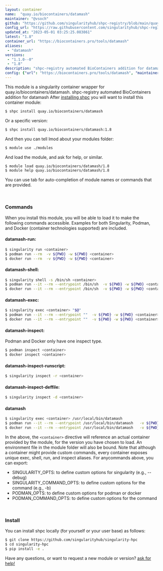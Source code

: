 ```yaml
---
layout: container
name:  "quay.io/biocontainers/datamash"
maintainer: "@vsoch"
github: "https://github.com/singularityhub/shpc-registry/blob/main/quay.io/biocontainers/datamash/container.yaml"
config_url: "https://raw.githubusercontent.com/singularityhub/shpc-registry/main/quay.io/biocontainers/datamash/container.yaml"
updated_at: "2023-05-01 03:25:25.083861"
latest: "1.8"
container_url: "https://biocontainers.pro/tools/datamash"
aliases:
 - "datamash"
versions:
 - "1.1.0--0"
 - "1.8"
description: "shpc-registry automated BioContainers addition for datamash"
config: {"url": "https://biocontainers.pro/tools/datamash", "maintainer": "@vsoch", "description": "shpc-registry automated BioContainers addition for datamash", "latest": {"1.8": "sha256:a0a824963a9de3493c3629b7ca664b7bd3c5bad90547636616f4af33575a9214"}, "tags": {"1.1.0--0": "sha256:17955e3ff741f6da7c7bb6dbf19125ba708a81a8ba6887fa0821c66908c5962a", "1.8": "sha256:a0a824963a9de3493c3629b7ca664b7bd3c5bad90547636616f4af33575a9214"}, "docker": "quay.io/biocontainers/datamash", "aliases": {"datamash": "/usr/local/bin/datamash"}}
---
```


This module is a singularity container wrapper for quay.io/biocontainers/datamash.
shpc-registry automated BioContainers addition for datamash
After [installing shpc](#install) you will want to install this container module:


```bash
$ shpc install quay.io/biocontainers/datamash
```

Or a specific version:

```bash
$ shpc install quay.io/biocontainers/datamash:1.8
```

And then you can tell lmod about your modules folder:

```bash
$ module use ./modules
```

And load the module, and ask for help, or similar.

```bash
$ module load quay.io/biocontainers/datamash/1.8
$ module help quay.io/biocontainers/datamash/1.8
```

You can use tab for auto-completion of module names or commands that are provided.

<br>

### Commands

When you install this module, you will be able to load it to make the following commands accessible.
Examples for both Singularity, Podman, and Docker (container technologies supported) are included.

#### datamash-run:

```bash
$ singularity run <container>
$ podman run --rm  -v ${PWD} -w ${PWD} <container>
$ docker run --rm  -v ${PWD} -w ${PWD} <container>
```

#### datamash-shell:

```bash
$ singularity shell -s /bin/sh <container>
$ podman run --it --rm --entrypoint /bin/sh  -v ${PWD} -w ${PWD} <container>
$ docker run --it --rm --entrypoint /bin/sh  -v ${PWD} -w ${PWD} <container>
```

#### datamash-exec:

```bash
$ singularity exec <container> "$@"
$ podman run --it --rm --entrypoint ""  -v ${PWD} -w ${PWD} <container> "$@"
$ docker run --it --rm --entrypoint ""  -v ${PWD} -w ${PWD} <container> "$@"
```

#### datamash-inspect:

Podman and Docker only have one inspect type.

```bash
$ podman inspect <container>
$ docker inspect <container>
```

#### datamash-inspect-runscript:

```bash
$ singularity inspect -r <container>
```

#### datamash-inspect-deffile:

```bash
$ singularity inspect -d <container>
```


#### datamash

```bash
$ singularity exec <container> /usr/local/bin/datamash
$ podman run --it --rm --entrypoint /usr/local/bin/datamash   -v ${PWD} -w ${PWD} <container> -c " $@"
$ docker run --it --rm --entrypoint /usr/local/bin/datamash   -v ${PWD} -w ${PWD} <container> -c " $@"
```



In the above, the `<container>` directive will reference an actual container provided
by the module, for the version you have chosen to load. An environment file in the
module folder will also be bound. Note that although a container
might provide custom commands, every container exposes unique exec, shell, run, and
inspect aliases. For anycommands above, you can export:

 - SINGULARITY_OPTS: to define custom options for singularity (e.g., --debug)
 - SINGULARITY_COMMAND_OPTS: to define custom options for the command (e.g., -b)
 - PODMAN_OPTS: to define custom options for podman or docker
 - PODMAN_COMMAND_OPTS: to define custom options for the command

<br>

### Install

You can install shpc locally (for yourself or your user base) as follows:

```bash
$ git clone https://github.com/singularityhub/singularity-hpc
$ cd singularity-hpc
$ pip install -e .
```

Have any questions, or want to request a new module or version? [ask for help!](https://github.com/singularityhub/singularity-hpc/issues)
